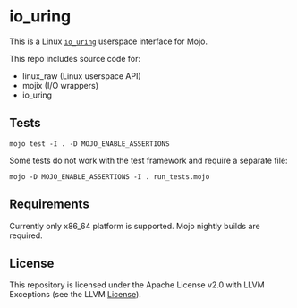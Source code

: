 # io_uring

This is a Linux [`io_uring`](https://unixism.net/loti/) userspace
interface for Mojo.

This repo includes source code for:

- linux_raw (Linux userspace API)
- mojix (I/O wrappers)
- io_uring


## Tests
```
mojo test -I . -D MOJO_ENABLE_ASSERTIONS
```

Some tests do not work with the test framework and require a separate file:
```
mojo -D MOJO_ENABLE_ASSERTIONS -I . run_tests.mojo
```

## Requirements
Currently only x86_64 platform is supported. Mojo nightly builds are required.


## License

This repository is licensed under the Apache License v2.0 with LLVM Exceptions
(see the LLVM [License](https://llvm.org/LICENSE.txt)).
